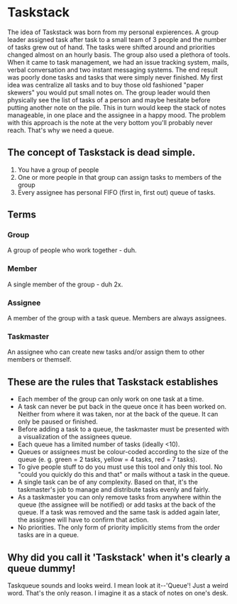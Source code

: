 Taskstack
=========
The idea of Taskstack was born from my personal expierences. A group leader assigned task after task to a small team of 3 people and the number of tasks grew out of hand. The tasks were shifted around and priorities changed almost on an hourly basis. The group also used a plethora of tools. When it came to task management, we had an issue tracking system, mails, verbal conversation and two instant messaging systems. The end result was poorly done tasks and tasks that were simply never finished. My first idea was centralize all tasks and to buy those old fashioned "paper skewers" you would put small notes on. The group leader would then physically see the list of tasks of a person and maybe hesitate before putting another note on the pile. This in turn would keep the stack of notes manageable, in one place and the assignee in a happy mood. The problem with this approach is the note at the very bottom you'll probably never reach. That's why we need a queue. 

The concept of Taskstack is dead simple.
----------------------------------------
1. You have a group of people
2. One or more people in that group can assign tasks to members of the group
3. Every assignee has personal FIFO (first in, first out) queue of tasks.

Terms
-----
### Group
A group of people who work together - duh.
### Member
A single member of the group - duh 2x.
### Assignee
A member of the group with a task queue. Members are always assignees.
### Taskmaster
An assignee who can create new tasks and/or assign them to other members or themself.

These are the rules that Taskstack establishes
----------------------------------------------
- Each member of the group can only work on one task at a time. 
- A task can never be put back in the queue once it has been worked on. Neither from where it was taken, nor at the back of the queue. It can only be paused or finished.
- Before adding a task to a queue, the taskmaster must be presented with a visualization of the assignees queue.
- Each queue has a limited number of tasks (ideally <10).
- Queues or assignees must be colour-coded according to the size of the queue (e. g. green = 2 tasks, yellow = 4 tasks, red = 7 tasks).
- To give people stuff to do you must use this tool and only this tool. No "could you quickly do this and that" or mails without a task in the queue.
- A single task can be of any complexity. Based on that, it's the taskmaster's job to manage and distribute tasks evenly and fairly.
- As a taskmaster you can only remove tasks from anywhere within the queue (the assignee will be notified) or add tasks at the back of the queue. If a task was removed and the same task is added again later, the assignee will have to confirm that action.
- No priorities. The only form of priority implicitly stems from the order tasks are in a queue.

Why did you call it 'Taskstack' when it's clearly a queue dummy!
----------------------------------------------------------------
Taskqueue sounds and looks weird. I mean look at it--'Queue'! Just a weird word. That's the only reason. I imagine it as a stack of notes on one's desk.
